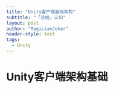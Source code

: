 ```yaml
---
title: "Unity客户端基础架构"
subtitle: "「总结」认知"
layout: post
author: "MagicianJoker"
header-style: text
tags:
  - Unity
---
```


# Unity客户端架构基础